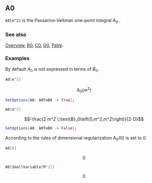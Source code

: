## A0

`A0[m^2]` is the Passarino-Veltman one-point integral $A_0.$.

### See also

[Overview](Extra/FeynCalc.md), [B0](B0.md), [C0](C0.md), [D0](D0.md), [PaVe](PaVe.md).

### Examples

By default $A_0$ is not expressed in terms of $B_0$.

```mathematica
A0[m^2]
```

$$\text{A}_0\left(m^2\right)$$

```mathematica
SetOptions[A0, A0ToB0 -> True]; 
 
A0[m^2]
```

$$-\frac{2 m^2 \;\text{B}_0\left(0,m^2,m^2\right)}{2-D}$$

```mathematica
SetOptions[A0, A0ToB0 -> False];
```

According to the rules of dimensional regularization $A_0(0)$ is set to 0.

```mathematica
A0[0]
```

$$0$$

```mathematica
A0[SmallVariable[M^2]]
```

$$0$$